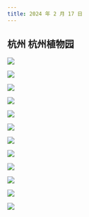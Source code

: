 ```yaml
---
title: 2024 年 2 月 17 日
---
```


## 杭州 杭州植物园

![](http://r.photo.store.qq.com/psc?/V53zNsw50AU6SY3IaO3s4AEy7E2KoAWH/bqQfVz5yrrGYSXMvKr.cqc11JHRslbiBgXIsz7tLSzSb.3G67aD3oGxU5bzzBLOj26m*z*pHi8.xaoqQOq.0i6vFhOdsVAqgz0eYgYTSyFM!/r)

![](http://r.photo.store.qq.com/psc?/V53zNsw50AU6SY3IaO3s4AEy7E2KoAWH/bqQfVz5yrrGYSXMvKr.cqZqRXrEno0jfCFezv3HcGWtkyDn0aVPfWGpWZVZjg2BFt07fvVeVW9Tqh2xC.3Vxk2V1V7olZtJCO9QSnOnDyCc!/r)

![](http://r.photo.store.qq.com/psc?/V53zNsw50AU6SY3IaO3s4AEy7E2KoAWH/bqQfVz5yrrGYSXMvKr.cqaY8Y9.Pyy.tSBcKPv85p29VLLn9sfD775SUAo0g4WnL3gVdDWtK3ckBwN5MEh26a6Y*6r69dtWoNuBSVSrOii8!/r)

![](http://r.photo.store.qq.com/psc?/V53zNsw50AU6SY3IaO3s4AEy7E2KoAWH/bqQfVz5yrrGYSXMvKr.cqQvuFVeejZDd5vTG1opoM0O2*iVmc5eSfxfKNb9GraK*YDjea03GE.BlrNc4EcMAy*1acKgLcxqtTeoxGqW*.Z4!/r)

![](http://r.photo.store.qq.com/psc?/V53zNsw50AU6SY3IaO3s4AEy7E2KoAWH/bqQfVz5yrrGYSXMvKr.cqTVtvRpPCnII*pOVUGctrG*mOagX16gGFQPdaLOKd99g.w0U8pUrtzCNX5Zsu1grAMFOCxhbpRcR1y..am0Xf1s!/r)

![](http://r.photo.store.qq.com/psc?/V53zNsw50AU6SY3IaO3s4AEy7E2KoAWH/bqQfVz5yrrGYSXMvKr.cqXli6WrSh5g90D4ntgvL2TTV7X74ZM8TRIYDsbuG*t*P8ByQemDvLbDKslsc9EQ0QqgEbuEiZtYGX3U2SxREOyk!/r)

![](http://r.photo.store.qq.com/psc?/V53zNsw50AU6SY3IaO3s4AEy7E2KoAWH/bqQfVz5yrrGYSXMvKr.cqQn52.x5eyzv7l.Ax1r0bo.Y0oIDWd48Or98Y89gGTX0OHc6HpA8V4uME3azeU.4yeafaKu.U2x3NCD0AfgKRgc!/r)

![](http://r.photo.store.qq.com/psc?/V53zNsw50AU6SY3IaO3s4AEy7E2KoAWH/bqQfVz5yrrGYSXMvKr.cqRul6S0dLwJwWINsdDzCYFk1hSmHOxeWH90I6X6OwgZGLfcrY3cqmdjbQ.xURGBKfbLSmxUn*7EWazlzqO2pQCA!/r)

![](http://r.photo.store.qq.com/psc?/V53zNsw50AU6SY3IaO3s4AEy7E2KoAWH/bqQfVz5yrrGYSXMvKr.cqeoofeLSu3kx5yLfdaqveoWu.uUuLd.wt2qI9iAWESt6zTwcEBvbVKf8BgsOD4sXNY7tvKdMOXfHY7C9B4vydiA!/r)

![](http://r.photo.store.qq.com/psc?/V53zNsw50AU6SY3IaO3s4AEy7E2KoAWH/bqQfVz5yrrGYSXMvKr.cqXdlcFQCEja9gutCzr3oovamR9CZJgdhgkwtjai3Lu8QswFyL0QMm6YN*Y5ws8oc2QcuC73ddj9RcP8BB2MJ3TI!/r)

![](http://r.photo.store.qq.com/psc?/V53zNsw50AU6SY3IaO3s4AEy7E2KoAWH/bqQfVz5yrrGYSXMvKr.cqU*1URskHosSRCsri63I.PH2zEKMYn6vv2aeh7CTwzA.ih3EGlIyU2D9lACR9gWTQfb9NS0XYlaFOB8xjSRyuqQ!/r)

![](http://r.photo.store.qq.com/psc?/V53zNsw50AU6SY3IaO3s4AEy7E2KoAWH/bqQfVz5yrrGYSXMvKr.cqSD.yVVfcSb6uGFXYH1Fj4c7npX1yekiXrVBwYEOuYR9.Sh9QKFuuMDtNSTYXYm5PeozKd6Cs*iW.7QpVGKqLik!/r)
